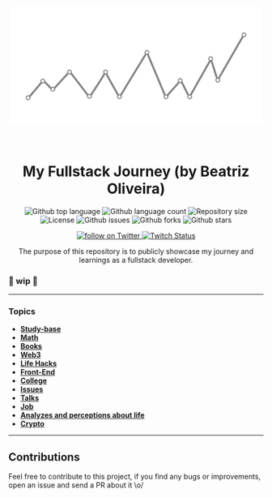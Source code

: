 <div align="center" id="top"> 
    <img width="500" src="./img/img-readme.png" />

&#xa0;

<!-- <a href="https://myfullstackjourney.netlify.app">Demo</a> -->
</div>

<h1 align="center">
My Fullstack Journey (by Beatriz Oliveira)
</h1>


<p align="center">
  <img alt="Github top language" src="https://img.shields.io/github/languages/top/{{YOUR_GITHUB_USERNAME}}/my-fullstack-journey?color=56BEB8">

  <img alt="Github language count" src="https://img.shields.io/github/languages/count/{{YOUR_GITHUB_USERNAME}}/my-fullstack-journey?color=56BEB8">

  <img alt="Repository size" src="https://img.shields.io/github/repo-size/{{YOUR_GITHUB_USERNAME}}/my-fullstack-journey?color=56BEB8">

  <img alt="License" src="https://img.shields.io/github/license/{{YOUR_GITHUB_USERNAME}}/my-fullstack-journey?color=56BEB8">

  <img alt="Github issues" src="https://img.shields.io/github/issues/biantris/my-fullstack-journey?color=56BEB8" />

  <img alt="Github forks" src="https://img.shields.io/github/forks/biantris/my-fullstack-journey?color=56BEB8" />

  <img alt="Github stars" src="https://img.shields.io/github/stars/biantris/my-fullstack-journey?color=56BEB8" />
</p>

<p align="center">
    <a href="https://twitter.com/intent/follow?screen_name=biantris_">
        <img src="https://img.shields.io/twitter/follow/biantris_?style=social&logo=twitter"
        alt="follow on Twitter">
    </a>
    <a href="https://www.twitch.tv/biantriz">
    <img alt="Twitch Status" src="https://img.shields.io/twitch/status/biantriz?style=social">
    </a>
</p>

<p align="center">
The purpose of this repository is to publicly showcase my journey and learnings as a fullstack developer.
</p>

### 🚧 wip 🚧

---

### Topics 

- [**Study-base**](https://gist.github.com/biantris/698cf1e4c2a9a677e3c96bfd15f1fd54)
- [**Math**]()
- [**Books**]()
- [**Web3**]()
- [**Life Hacks**](https://github.com/biantris/my-fullstack-journey/blob/master/src/life-hacks/life-hacks.md)
- [**Front-End**](https://github.com/biantris/my-fullstack-journey/blob/master/src/front-end/front-end.md)
- [**College**](https://github.com/biantris/my-fullstack-journey/blob/master/src/faculdade/faculdade.md)
- [**Issues**](https://github.com/biantris/my-fullstack-journey/blob/master/src/issues/issues.md)
- [**Talks**](https://github.com/biantris/my-fullstack-journey/blob/master/src/talks/talks.md)
- [**Job**](https://github.com/biantris/my-fullstack-journey/blob/master/src/job/job.md)
- [**Analyzes and perceptions about life**](https://github.com/biantris/my-fullstack-journey/blob/master/src/analyzes-perceptions/analyzes-perceptions.md)
- [**Crypto**](https://github.com/biantris/my-fullstack-journey/blob/master/src/crypto/crypto.md)

---

## Contributions

Feel free to contribute to this project, if you find any bugs or improvements, open an issue and send a PR about it \o/

